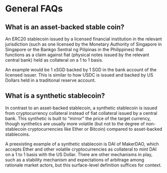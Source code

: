 # General FAQs

## What is an asset-backed stable coin?

An ERC20 stablecoin issued by a licensed financial institution in the relevant jurisdiction \(such as one licensed by the Monetary Authority of Singapore in Singapore or the Bankgo Sentral ng Pilipinas in the Philippines\) that functions as a claim against fiat \(physical notes issued by the relevant central bank\) held as collateral on a 1 to 1 basis. 

An example would be 1 xSGD backed by 1 SGD in the bank account of the licensed issuer. This is similar to how USDC is issued and backed by US Dollars held in a traditional reserve account.

## What is a s**ynthetic stablecoin**?

In contrast to an asset-backed stablecoin, a synthetic stablecoin is issued from cryptocurrency collateral instead of fiat collateral issued by a central bank. This synthetic is built to “mirror” the price of the target currency, though synthetics are usually more volatile \(but not to the degree of non-stablecoin cryptocurrencies like Ether or Bitcoin\) compared to asset-backed stablecoins. 

A preexisting example of a synthetic stablecoin is DAI of MakerDAO, which accepts Ether and other volatile cryptocurrencies as collateral to mint DAI on a 1 to 1 basis with the US Dollar. There are other mechanisms in play, such as a stability mechanism and expectations of arbitrage among rationale market actors, but this surface-level definition suffices for context.   




